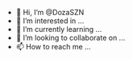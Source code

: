 - 👋 Hi, I’m @DozaSZN
- 👀 I’m interested in ...
- 🌱 I’m currently learning ...
- 💞️ I’m looking to collaborate on ...
- 📫 How to reach me ...

<!---
DozaSZN/DozaSZN is a ✨ special ✨ repository because its `README.md` (this file) appears on your GitHub profile.
You can click the Preview link to take a look at your changes.
--->



